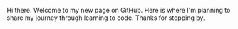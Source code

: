 Hi there. Welcome to my new page on GitHub. Here is where I'm planning to share my journey through learning to code. Thanks for stopping by.
